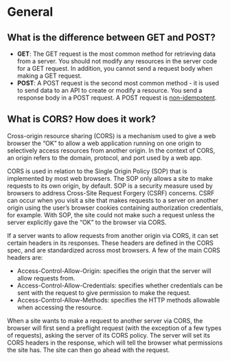 # General

## What is the difference between GET and POST?

- **GET**: The GET request is the most common method for retrieving data from a server. You should not modify any resources in the server code for a GET request. In addition, you cannot send a request body when making a GET request.
- **POST**: A POST request is the second most common method - it is used to send data to an API to create or modify a resource. You send a response body in a POST request. A POST request is [non-idempotent](https://www.infoq.com/news/2013/04/idempotent/).

## What is CORS? How does it work?

Cross-origin resource sharing (CORS) is a mechanism used to give a web browser the “OK” to allow a web application running on one origin to selectively access resources from another origin. In the context of CORS, an origin refers to the domain, protocol, and port used by a web app.

CORS is used in relation to the Single Origin Policy (SOP) that is implemented by most web browsers. The SOP only allows a site to make requests to its own origin, by default. SOP is a security measure used by browsers to address Cross-Site Request Forgery (CSRF) concerns. CSRF can occur when you visit a site that makes requests to a server on another origin using the user’s browser cookies containing authorization credentials, for example. With SOP, the site could not make such a request unless the server explicitly gave the “OK” to the browser via CORS.

If a server wants to allow requests from another origin via CORS, it can set certain headers in its responses. These headers are defined in the CORS spec, and are standardized across most browsers. A few of the main CORS headers are:

- Access-Control-Allow-Origin: specifies the origin that the server will allow requests from.
- Access-Control-Allow-Credentials: specifies whether credentials can be sent with the request to give permission to make the request.
- Access-Control-Allow-Methods: specifies the HTTP methods allowable when accessing the resource.

When a site wants to make a request to another server via CORS, the browser will first send a preflight request (with the exception of a few types of requests), asking the server of its CORS policy. The server will set its CORS headers in the response, which will tell the browser what permissions the site has. The site can then go ahead with the request.
